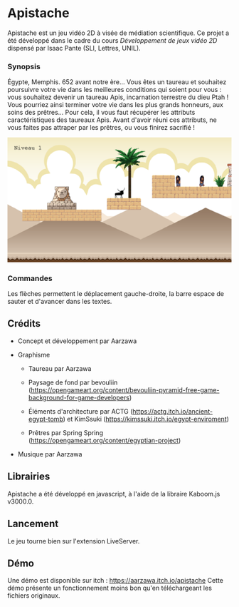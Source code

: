 # Apistache

Apistache est un jeu vidéo 2D à visée de médiation scientifique. Ce projet a été développé dans le cadre du cours _Développement de jeux vidéo 2D_ dispensé par Isaac Pante (SLI, Lettres, UNIL).

### Synopsis

Égypte, Memphis. 652 avant notre ère... Vous êtes un taureau et souhaitez poursuivre votre vie dans les meilleures conditions qui soient pour vous : vous souhaitez devenir un taureau Apis, incarnation terrestre du dieu Ptah ! Vous pourriez ainsi terminer votre vie dans les plus grands honneurs, aux soins des prêtres... Pour cela, il vous faut récupérer les attributs caractéristiques des taureaux Apis. Avant d'avoir réuni ces attributs, ne vous faites pas attraper par les prêtres, ou vous finirez sacrifié !

![Capture d'écran du premier niveau](apistache_screenshot.png)

### Commandes

Les flèches  permettent le déplacement gauche-droite, la barre espace de sauter et d'avancer dans les textes. 

## Crédits

- Concept et développement par Aarzawa

- Graphisme
    
    - Taureau par Aarzawa

    - Paysage de fond par bevouliin (https://opengameart.org/content/bevouliin-pyramid-free-game-background-for-game-developers)

    - Éléments d'architecture par ACTG (https://actg.itch.io/ancient-egypt-tomb) et KimSsuki (https://kimssuki.itch.io/egypt-enviroment)

    - Prêtres par Spring Spring (https://opengameart.org/content/egyptian-project)

- Musique par Aarzawa

## Librairies

Apistache a été développé en javascript, à l'aide de la libraire Kaboom.js v3000.0.

## Lancement

Le jeu tourne bien sur l'extension LiveServer.

## Démo

Une démo est disponible sur itch : https://aarzawa.itch.io/apistache
Cette démo présente un fonctionnement moins bon qu'en téléchargeant les fichiers originaux.
